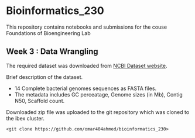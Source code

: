# Bioinformatics_230
This repository contains notebooks and submissions for the couse Foundations of Bioengineering Lab
## Week 3 : Data Wrangling

The required dataset was downloaded from [NCBI Dataset website](https://www.ncbi.nlm.nih.gov/datasets/genome/?taxon=2&assembly_level=3:3&release_year=1980:2001).

Brief description of the dataset.
* 14 Complete bacterial genomes sequences as FASTA files.
* The metadata includes GC perceatage, Genome sizes (in Mb), Contig N50, Scaffold count.


Downloaded zip file was uploaded to the git repository which was cloned to the ibex cluster.

```
<git clone https://github.com/omar404ahmed/bioinformatics_230>
```

<!--- image clone here--->


